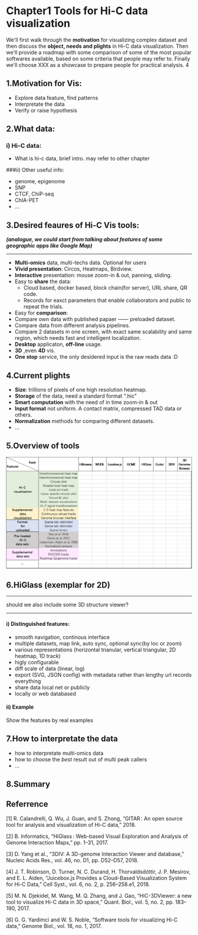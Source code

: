 # Chapter1    Tools for Hi-C data visualization

We'll first walk through the **motivation** for visualizing complex dataset and then discuss the **object, needs and plights** in Hi-C data visualization. Then we'll provide a roadmap with some comparison of some of the most popular softwares available, based on some criteria that people may refer to. Finally we'll choose XXX as a showcase to prepare people for practical analysis. 
4
## 1.Motivation for Vis:
- Explore data feature, find patterns
- Interpretate the data 
- Verify or raise hypothesis

## 2.What data:
### i) Hi-C data:
- What is hi-c data, brief intro. may refer to other chapter 

###ii) Other useful info:
- genome, epigenome
- SNP
- CTCF, ChiP-seq 
- ChIA-PET
- ... 

## 3.Desired feaures of Hi-C Vis tools:
***(analogue, we could start from talking about features of some geographic apps like Google Map)***
***
- **Multi-omics** data, multi-techs data. Optional for users 
- **Vivid presentation**: Circos, Heatmaps, Birdview.
- **Interactive** presentation: mouse zoom-in & out, panning, sliding. 
- Easy to **share** the data: 
    - Cloud based, docker based, block chain(for server), URL share, QR code.
    - Records for eaxct parameters that enable collaborators and public to repeat the trials.
- Easy for **comparison**: 
 - Compare own data with published papaer —— preloaded dataset. 
 - Compare data from different analysis pipelines. 
 - Compare 2 datasets in one screen, with exact same scalability and same region, which needs fast and intelligent localization.
- **Desktop** applicaton, **off-line** usage.
- **3D** ,even **4D** vis.
- **One stop** service, the only desidered input is the raw reads data :D 

## 4.Current plights
- **Size**: trillions of pixels of one high resolution heatmap.
- **Storage** of the data, need a standard format ".hic"
- **Smart computation** with the need of in time zoom-in & out 
- **Input format** not uniform. A contact matrix, compressed TAD data or others.
- **Normalization** methods for comparing different datasets. 
- ...

## 5.Overview of tools
![](/assets/2.png)

## 6.HiGlass (exemplar for 2D)
***
should we also include some 3D structure viewer?
***
#### i) Distinguished features:
 - smooth navigation, continous interface
 - multiple datasets, map link, auto sync, optional sync(by loc or zoom) 
 - various representations (horizontal trianular, vertical triangular, 2D heatmap, 1D track)
 - higly configurable 
 - diff scale of data (linear, log)
 - export (SVG, JSON config) with metadata rather than lengthy url records everything
 - share data local net or publicly
 - locally or web databased

#### ii) Example 
Show the features by real examples


## 7.How to interpretate the data 
- how to interpretate multi-omics data 
- how to choose the *best* result out of multi peak callers  
- ...

## 8.Summary

## Referrence 

[1]	R. Calandrelli, Q. Wu, J. Guan, and S. Zhong, “GITAR : An open source tool for analysis and visualization of Hi-C data,” 2018.

[2]	B. Informatics, “HiGlass :   Web-based   Visual   Exploration   and   Analysis of   Genome   Interaction   Maps,” pp. 1–31, 2017.

[3]	D. Yang et al., “3DIV: A 3D-genome Interaction Viewer and database,” Nucleic Acids Res., vol. 46, no. D1, pp. D52–D57, 2018.

[4]	J. T. Robinson, D. Turner, N. C. Durand, H. Thorvaldsdóttir, J. P. Mesirov, and E. L. Aiden, “Juicebox.js Provides a Cloud-Based Visualization System for Hi-C Data,” Cell Syst., vol. 6, no. 2, p. 256–258.e1, 2018.

[5]	M. N. Djekidel, M. Wang, M. Q. Zhang, and J. Gao, “HiC-3DViewer: a new tool to visualize Hi-C data in 3D space,” Quant. Biol., vol. 5, no. 2, pp. 183–190, 2017.

[6]	G. G. Yardimci and W. S. Noble, “Software tools for visualizing Hi-C data,” Genome Biol., vol. 18, no. 1, 2017.









